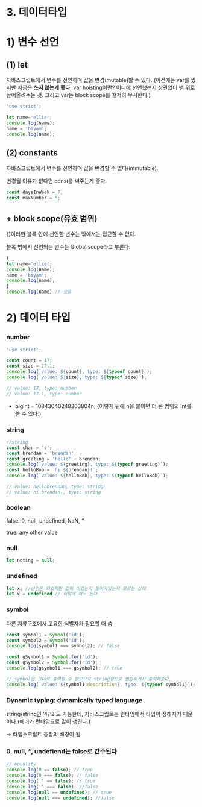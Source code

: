 # 3. 데이터타입

# 1) 변수 선언

## (1) let

자바스크립트에서 변수를 선언하며 값을 변경(mutable)할 수 있다. (이전에는 var를 썼지만 지금은 **쓰지 않는게 좋다.** var hoisting이란? 어디에 선언했는지 상관없이 맨 위로 끌어올려주는 것. 그리고 var는 block scope를 철저히 무시한다.)

```jsx
'use strict';

let name='ellie';
console.log(name);
name = 'biyam';
console.log(name);
```

## (2) constants

자바스크립트에서 변수를 선언하며 값을 변경할 수 없다(immutable).

변경될 이유가 없다면 const를 써주는게 좋다. 

```jsx
const daysInWeek = 7;
const maxNumber = 5;
```

## + block scope(유효 범위)

{}이러한 블록 안에 선언한 변수는 밖에서는 접근할 수 없다.

블록 밖에서 선언되는 변수는 Global scope라고  부른다.

```jsx
{
let name='ellie';
console.log(name);
name = 'biyam';
console.log(name);
}
console.log(name) // 오류
```

# 2) 데이터 타입

### number

```jsx
'use strict';

const count = 17;
const size = 17.1;
console.log(`value: ${count}, type: ${typeof count}`);
console.log(`value: ${size}, type: ${typeof size}`);

// value: 17, type: number
// value: 17.1, type: number
```

- bigInt = 10843040248303804n; (이렇게 뒤에 n을 붙이면 더 큰 범위의 int를 쓸 수 있다.)

### string

```jsx
//string
const char = 'c';
const brendan = 'brendan';
const greeting = 'hello' + brendan;
console.log(`value: ${greeting}, type: ${typeof greeting}`);
const helloBob = `hi ${brendan}!`;
console.log(`value: ${helloBob}, type: ${typeof helloBob}`);

// value: hellobrendan, type: string
// value: hi brendan!, type: string
```

### boolean

false: 0, null, undefined, NaN, ‘’

true: any other value

### null

```jsx
let noting = null;
```

### undefined

```jsx
let x; //선언은 되었지만 값이 비었는지 들어가있는지 모르는 상태
let x = undefined // 이렇게 해도 된다
```

### symbol

다른 자류구조에서 고유한 식별자가 필요할 때 씀

```jsx
const symbol1 = Symbol('id');
const symbol2 = Symbol('id');
console.log(symbol1 === symbol2); // false

const gSymbol1 = Symbol.for('id');
const gSymbol2 = Symbol.for('id');
console.log(gsymbol1 === gsymbol2); // true

// symbol은 그대로 출력할 수 없으므로 string형으로 변환시켜서 출력해준다.
console.log(`value: ${symbol1.description}, type: ${typeof symbol1}`);
```

### Dynamic typing: dynamically typed language

string/string인 ‘4’/’2’도 가능한데, 자바스크립트는 런타임에서 타입이 정해지기 때문이다.(에러가 런타임으로 많이 생긴다.)

→ 타입스크립트 등장의 배경이 됨

### 0, null, ‘’, undefiend는 false로 간주된다

```jsx
// equality
console.log(0 == false); // true
console.log(0 === false); // false
console.log('' == false); // true
console.log('' === false); //false
console.log(null == undefined); // true
console.log(null === undefined); //false
```